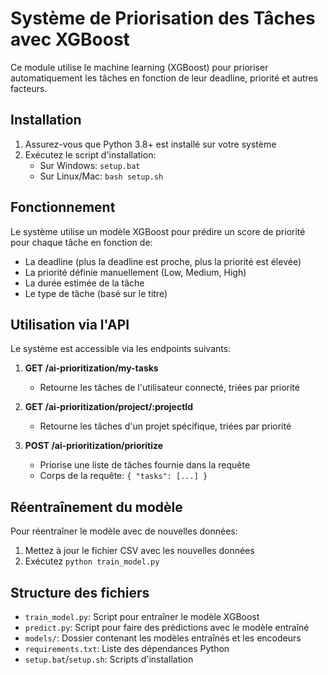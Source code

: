 # Système de Priorisation des Tâches avec XGBoost

Ce module utilise le machine learning (XGBoost) pour prioriser automatiquement les tâches en fonction de leur deadline, priorité et autres facteurs.

## Installation

1. Assurez-vous que Python 3.8+ est installé sur votre système
2. Exécutez le script d'installation:
   - Sur Windows: `setup.bat`
   - Sur Linux/Mac: `bash setup.sh`

## Fonctionnement

Le système utilise un modèle XGBoost pour prédire un score de priorité pour chaque tâche en fonction de:
- La deadline (plus la deadline est proche, plus la priorité est élevée)
- La priorité définie manuellement (Low, Medium, High)
- La durée estimée de la tâche
- Le type de tâche (basé sur le titre)

## Utilisation via l'API

Le système est accessible via les endpoints suivants:

1. **GET /ai-prioritization/my-tasks**
   - Retourne les tâches de l'utilisateur connecté, triées par priorité

2. **GET /ai-prioritization/project/:projectId**
   - Retourne les tâches d'un projet spécifique, triées par priorité

3. **POST /ai-prioritization/prioritize**
   - Priorise une liste de tâches fournie dans la requête
   - Corps de la requête: `{ "tasks": [...] }`

## Réentraînement du modèle

Pour réentraîner le modèle avec de nouvelles données:

1. Mettez à jour le fichier CSV avec les nouvelles données
2. Exécutez `python train_model.py`

## Structure des fichiers

- `train_model.py`: Script pour entraîner le modèle XGBoost
- `predict.py`: Script pour faire des prédictions avec le modèle entraîné
- `models/`: Dossier contenant les modèles entraînés et les encodeurs
- `requirements.txt`: Liste des dépendances Python
- `setup.bat`/`setup.sh`: Scripts d'installation
